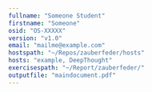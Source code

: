 ```yaml
---
fullname: "Someone Student"
firstname: "Someone"
osid: "OS-XXXXX"
version: "v1.0"
email: "mailme@example.com"
hostspath: "~/Repos/zauberfeder/hosts"
hosts: "example, DeepThought"
exercisespath: "~/Report/zauberfeder/"
outputfile: "maindocument.pdf"
---
```

